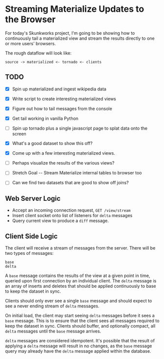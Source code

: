# Streaming Materialize Updates to the Browser

For today's Skunkworks project, I'm going to be showing how to continuously tail a materialized
view and stream the results directly to one or more users' browsers.

The rough dataflow will look like:

    source -> materialized <- tornado <- clients

## TODO

- [x] Spin up materialized and ingest wikipedia data
- [x] Write script to create interesting materialized views
- [x] Figure out how to tail messages from the console
- [x] Get tail working in vanilla Python
- [ ] Spin up tornado plus a single javascript page to splat data onto the screen
- [x] What's a good dataset to show this off?
- [x] Come up with a few interesting materialized views.
- [ ] Perhaps visualize the results of the various views?

- [ ] Stretch Goal -- Stream Materialize internal tables to browser too
- [ ] Can we find two datasets that are good to show off joins?

## Web Server Logic

- Accept an incoming connection request, `GET /view/stream`
- Insert client socket onto list of listeners for `delta` messages
- Query current view to produce a `diff` message.

## Client Side Logic

The client will receive a stream of messages from the server. There will be two types of messages:

    base
    delta

A `base` message contains the results of the view at a given point in time, queried upon first
connection by an individual client. The `delta` message is an array of inserts and deletes that
should be applied continuously to base to keep the dataset in sync.

Clients should only ever see a single `base` message and should expect to see a never ending
stream of `delta` messages.

On initial load, the client may start seeing `delta` messages before it sees a `base` message.
This is to ensure that the client sees all messages required to keep the dataset in sync. Clients
should buffer, and optionally compact, all `delta` messages until the `base` message arrives.

`delta` messages are considered idempotent. It's possible that the result of applying a `delta`
message will result in no changes, as the `base` message query may already have the `delta`
message applied within the database.
